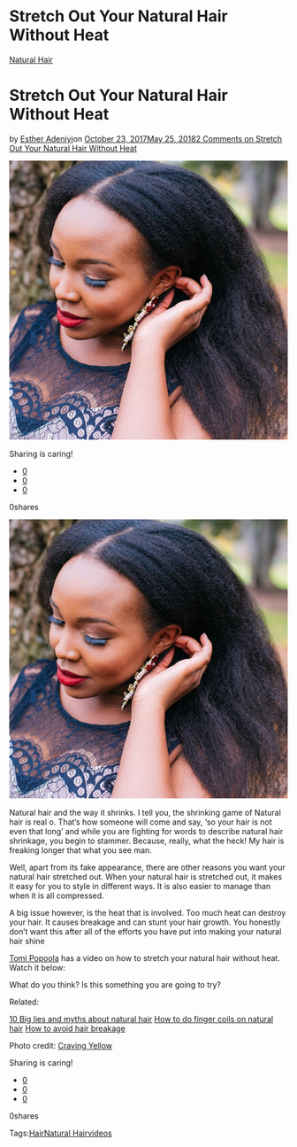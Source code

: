 # Stretch Out Your Natural Hair Without Heat

[Natural Hair](https://estheradeniyi.com/category/natural-hair/)
# Stretch Out Your Natural Hair Without Heat

by [Esther Adeniyi](https://estheradeniyi.com/author/esther-adeniyi/)on [October 23, 2017May 25, 2018](https://estheradeniyi.com/stretch-out-your-natural-hair-withou/)[2 Comments on Stretch Out Your Natural Hair Without Heat](https://estheradeniyi.com/stretch-out-your-natural-hair-withou/#comments)

![](images/photo.jpg)

Sharing is caring!

- [0](https://www.facebook.com/sharer/sharer.php?u=https%3A%2F%2Festheradeniyi.com%2Fstretch-out-your-natural-hair-withou%2F&amp;t=Stretch%20Out%20Your%20Natural%20Hair%20Without%20Heat)
- [0](https://twitter.com/intent/tweet?text=Stretch%20Out%20Your%20Natural%20Hair%20Without%20Heat&amp;url=https%3A%2F%2Festheradeniyi.com%2Fstretch-out-your-natural-hair-withou%2F)
- [0](#)

0shares

[![](images/photo.jpg)](images/photo.jpg)

Natural hair and the way it shrinks. I tell you, the shrinking game of Natural hair is real o. That&#x2019;s how someone will come and say, &#x2018;so your hair is not even that long&#x2019; and while you are fighting for words to describe natural hair shrinkage, you begin to stammer. Because, really, what the heck! My hair is freaking longer that what you see man.

Well, apart from its fake appearance, there are other reasons you want your natural hair stretched out. When your natural hair is stretched out, it makes it easy for you to style in different ways. It is also easier to manage than when it is all compressed.

A big issue however, is the heat that is involved. Too much heat can destroy your hair. It causes breakage and can stunt your hair growth. You honestly don&#x2019;t want this after all of the efforts you have put into making your natural hair shine

[Tomi Popoola](https://www.youtube.com/channel/UCh2UR_6CXFf_4Ld1tBt4-sQ)&#xA0;has a video on how to stretch your natural hair without heat. Watch it below:

What do you think? Is this something you are going to try?

Related:

[10 Big lies and myths about natural hair](https://www.estheradeniyi.com/top-10-big-lies-and-myths-about-natural)
[How to do finger coils on natural hair](https://www.estheradeniyi.com/finger-coils-on-your-natural-hair)
[How to avoid hair breakage](https://www.estheradeniyi.com/hair-breakage-easy-ways-to-avoid-this)

Photo credit: [Craving Yellow](http://www.cravingyellow.com/)

Sharing is caring!

- [0](https://www.facebook.com/sharer/sharer.php?u=https%3A%2F%2Festheradeniyi.com%2Fstretch-out-your-natural-hair-withou%2F&amp;t=Stretch%20Out%20Your%20Natural%20Hair%20Without%20Heat)
- [0](https://twitter.com/intent/tweet?text=Stretch%20Out%20Your%20Natural%20Hair%20Without%20Heat&amp;url=https%3A%2F%2Festheradeniyi.com%2Fstretch-out-your-natural-hair-withou%2F)
- [0](#)

0shares

Tags:[Hair](https://estheradeniyi.com/tag/hair/)[Natural Hair](https://estheradeniyi.com/tag/natural-hair/)[videos](https://estheradeniyi.com/tag/videos/)